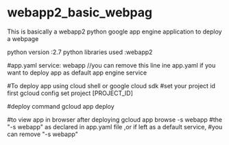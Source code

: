 # webapp2_basic_webpag
This is basically a webapp2 python google app engine application to deploy a webpage

python version :2.7
python libraries used :webapp2


#app.yaml
service: webapp  //you can remove this line ine app.yaml if you want to deploy app as default app engine service


#To deploy app using cloud shell or google cloud sdk
#set your project id first
gcloud config set project [PROJECT_ID]

#deploy command
gcloud app deploy

#to view app in browser after deploying
gcloud app browse -s webapp 
#the "-s webapp" as declared in app.yaml file ,or if left as a default service,
#you can remove "-s webapp"
